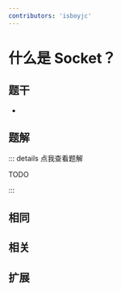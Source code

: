 ```yaml
---
contributors: 'isboyjc'
---
```


# 什么是 Socket？


## 题干

- 



## 题解

::: details 点我查看题解

  TODO

:::



## 相同


## 相关


## 扩展

